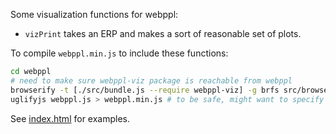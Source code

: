 Some visualization functions for webppl:

* `vizPrint` takes an ERP and makes a sort of reasonable set of plots.

To compile `webppl.min.js` to include these functions:

```sh
cd webppl
# need to make sure webppl-viz package is reachable from webppl
browserify -t [./src/bundle.js --require webppl-viz] -g brfs src/browser.js > compiled/webppl.js
uglifyjs webppl.js > webppl.min.js # to be safe, might want to specify -b ascii_only=true,beautify=false
```

See [index.html](http://web.stanford.edu/~erindb/webppl-viz/) for examples.

